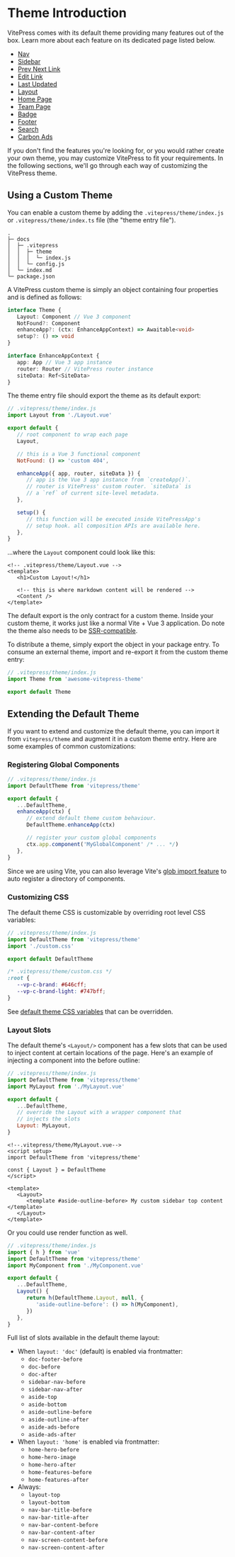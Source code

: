# Theme Introduction

VitePress comes with its default theme providing many features out of the box. Learn more about each feature on its dedicated page listed below.

-  [Nav](./theme-nav)
-  [Sidebar](./theme-sidebar)
-  [Prev Next Link](./theme-prev-next-link)
-  [Edit Link](./theme-edit-link)
-  [Last Updated](./theme-last-updated)
-  [Layout](./theme-layout)
-  [Home Page](./theme-home-page)
-  [Team Page](./theme-team-page)
-  [Badge](./theme-badge)
-  [Footer](./theme-footer)
-  [Search](./theme-search)
-  [Carbon Ads](./theme-carbon-ads)

If you don't find the features you're looking for, or you would rather create your own theme, you may customize VitePress to fit your requirements. In the following sections, we'll go through each way of customizing the VitePress theme.

## Using a Custom Theme

You can enable a custom theme by adding the `.vitepress/theme/index.js` or `.vitepress/theme/index.ts` file (the "theme entry file").

```
.
├─ docs
│  ├─ .vitepress
│  │  ├─ theme
│  │  │  └─ index.js
│  │  └─ config.js
│  └─ index.md
└─ package.json
```

A VitePress custom theme is simply an object containing four properties and is defined as follows:

```ts
interface Theme {
   Layout: Component // Vue 3 component
   NotFound?: Component
   enhanceApp?: (ctx: EnhanceAppContext) => Awaitable<void>
   setup?: () => void
}

interface EnhanceAppContext {
   app: App // Vue 3 app instance
   router: Router // VitePress router instance
   siteData: Ref<SiteData>
}
```

The theme entry file should export the theme as its default export:

```js
// .vitepress/theme/index.js
import Layout from './Layout.vue'

export default {
   // root component to wrap each page
   Layout,

   // this is a Vue 3 functional component
   NotFound: () => 'custom 404',

   enhanceApp({ app, router, siteData }) {
      // app is the Vue 3 app instance from `createApp()`.
      // router is VitePress' custom router. `siteData` is
      // a `ref` of current site-level metadata.
   },

   setup() {
      // this function will be executed inside VitePressApp's
      // setup hook. all composition APIs are available here.
   },
}
```

...where the `Layout` component could look like this:

```vue
<!-- .vitepress/theme/Layout.vue -->
<template>
   <h1>Custom Layout!</h1>

   <!-- this is where markdown content will be rendered -->
   <Content />
</template>
```

The default export is the only contract for a custom theme. Inside your custom theme, it works just like a normal Vite + Vue 3 application. Do note the theme also needs to be [SSR-compatible](./using-vue#browser-api-access-restrictions).

To distribute a theme, simply export the object in your package entry. To consume an external theme, import and re-export it from the custom theme entry:

```js
// .vitepress/theme/index.js
import Theme from 'awesome-vitepress-theme'

export default Theme
```

## Extending the Default Theme

If you want to extend and customize the default theme, you can import it from `vitepress/theme` and augment it in a custom theme entry. Here are some examples of common customizations:

### Registering Global Components

```js
// .vitepress/theme/index.js
import DefaultTheme from 'vitepress/theme'

export default {
   ...DefaultTheme,
   enhanceApp(ctx) {
      // extend default theme custom behaviour.
      DefaultTheme.enhanceApp(ctx)

      // register your custom global components
      ctx.app.component('MyGlobalComponent' /* ... */)
   },
}
```

Since we are using Vite, you can also leverage Vite's [glob import feature](https://vitejs.dev/guide/features.html#glob-import) to auto register a directory of components.

### Customizing CSS

The default theme CSS is customizable by overriding root level CSS variables:

```js
// .vitepress/theme/index.js
import DefaultTheme from 'vitepress/theme'
import './custom.css'

export default DefaultTheme
```

```css
/* .vitepress/theme/custom.css */
:root {
   --vp-c-brand: #646cff;
   --vp-c-brand-light: #747bff;
}
```

See [default theme CSS variables](https://github.com/vuejs/vitepress/blob/main/src/client/theme-default/styles/vars.css) that can be overridden.

### Layout Slots

The default theme's `<Layout/>` component has a few slots that can be used to inject content at certain locations of the page. Here's an example of injecting a component into the before outline:

```js
// .vitepress/theme/index.js
import DefaultTheme from 'vitepress/theme'
import MyLayout from './MyLayout.vue'

export default {
   ...DefaultTheme,
   // override the Layout with a wrapper component that
   // injects the slots
   Layout: MyLayout,
}
```

```vue
<!--.vitepress/theme/MyLayout.vue-->
<script setup>
import DefaultTheme from 'vitepress/theme'

const { Layout } = DefaultTheme
</script>

<template>
   <Layout>
      <template #aside-outline-before> My custom sidebar top content </template>
   </Layout>
</template>
```

Or you could use render function as well.

```js
// .vitepress/theme/index.js
import { h } from 'vue'
import DefaultTheme from 'vitepress/theme'
import MyComponent from './MyComponent.vue'

export default {
   ...DefaultTheme,
   Layout() {
      return h(DefaultTheme.Layout, null, {
         'aside-outline-before': () => h(MyComponent),
      })
   },
}
```

Full list of slots available in the default theme layout:

-  When `layout: 'doc'` (default) is enabled via frontmatter:
   -  `doc-footer-before`
   -  `doc-before`
   -  `doc-after`
   -  `sidebar-nav-before`
   -  `sidebar-nav-after`
   -  `aside-top`
   -  `aside-bottom`
   -  `aside-outline-before`
   -  `aside-outline-after`
   -  `aside-ads-before`
   -  `aside-ads-after`
-  When `layout: 'home'` is enabled via frontmatter:
   -  `home-hero-before`
   -  `home-hero-image`
   -  `home-hero-after`
   -  `home-features-before`
   -  `home-features-after`
-  Always:
   -  `layout-top`
   -  `layout-bottom`
   -  `nav-bar-title-before`
   -  `nav-bar-title-after`
   -  `nav-bar-content-before`
   -  `nav-bar-content-after`
   -  `nav-screen-content-before`
   -  `nav-screen-content-after`
